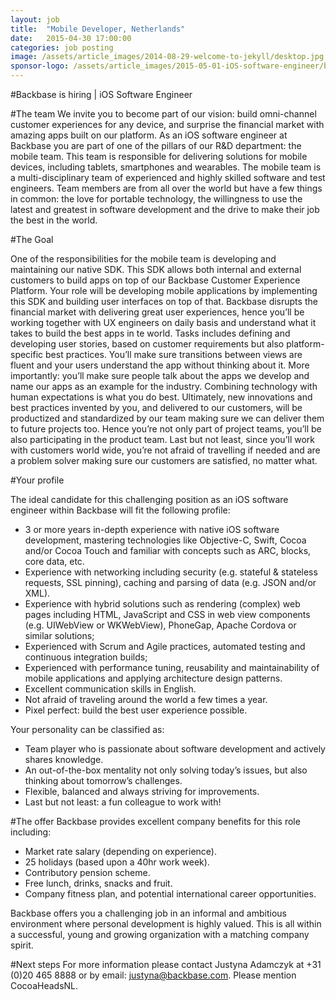 ```yaml
---
layout: job
title:  "Mobile Developer, Netherlands"
date:   2015-04-30 17:00:00
categories: job posting
image: /assets/article_images/2014-08-29-welcome-to-jekyll/desktop.jpg
sponsor-logo: /assets/article_images/2015-05-01-iOS-software-engineer/backbase.png
---
```



#Backbase is hiring | iOS Software Engineer

#The team
We invite you to become part of our vision: build omni-channel customer experiences for any device, and surprise the financial market with amazing apps built on our platform. As an iOS software engineer at Backbase you are part of one of the pillars of our R&D department: the mobile team. This team is responsible for delivering solutions for mobile devices, including tablets, smartphones and wearables. The mobile team is a multi-disciplinary team of experienced and highly skilled software and test engineers. Team members are from all over the world but have a few things in common: the love for portable technology, the willingness to use the latest and greatest in software development and the drive to make their job the best in the world.

#The Goal

One of the responsibilities for the mobile team is developing and maintaining our native SDK. This SDK allows both internal and external customers to build apps on top of our Backbase Customer Experience Platform. Your role will be developing mobile applications by implementing this SDK and building user interfaces on top of that. Backbase disrupts the financial market with delivering great user experiences, hence you’ll be working together with UX engineers on daily basis and understand what it takes to build the best apps in te world. Tasks includes defining and developing user stories, based on customer requirements but also platform-specific best practices. You’ll make sure transitions between views are fluent and your users understand the app without thinking about it. More importantly: you’ll make sure people talk about the apps we develop and name our apps as an example for the industry. Combining technology with human expectations is what you do best. Ultimately, new innovations and best practices invented by you, and delivered to our customers, will be productized and standardized by our team making sure we can deliver them to future projects too. Hence you’re not only part of project teams, you’ll be also participating in the product team. Last but not least, since you’ll work with customers world wide, you’re not afraid of travelling if needed and are a problem solver making sure our customers are satisfied, no matter what.

#Your profile

The ideal candidate for this challenging position as an iOS software engineer within Backbase will fit the following profile:
- 3 or more years in-depth experience with native iOS software development, mastering technologies like Objective-C, Swift, Cocoa and/or Cocoa Touch and familiar with concepts such as ARC, blocks, core data, etc.
- Experience with networking including security (e.g. stateful & stateless requests, SSL pinning), caching and parsing of data (e.g. JSON and/or XML).
- Experience with hybrid solutions such as rendering (complex) web pages including HTML, JavaScript and CSS in web view components (e.g. UIWebView or WKWebView), PhoneGap, Apache Cordova or similar solutions; 
- Experienced with Scrum and Agile practices, automated testing and continuous integration builds;
- Experienced with performance tuning, reusability and maintainability of mobile applications and applying architecture design patterns. 
- Excellent communication skills in English.
- Not afraid of traveling around the world a few times a year. 
- Pixel perfect: build the best user experience possible.

Your personality can be classified as:
- Team player who is passionate about software development and actively shares knowledge. 
- An out-of-the-box mentality not only solving today’s issues, but also thinking about tomorrow’s challenges.
- Flexible, balanced and always striving for improvements. 
- Last but not least: a fun colleague to work with!

#The offer
Backbase provides excellent company benefits for this role including:
- Market rate salary (depending on experience). 
- 25 holidays (based upon a 40hr work week).
- Contributory pension scheme. 
- Free lunch, drinks, snacks and fruit.
- Company fitness plan, and potential international career opportunities.

Backbase offers you a challenging job in an informal and ambitious environment where personal development is highly valued. This is all within a successful, young and growing organization with a matching company spirit.

#Next steps
For more information please contact Justyna Adamczyk at +31 (0)20 465 8888 or by email: [justyna@backbase.com](mailto:justyna@backbase.com). Please mention CocoaHeadsNL.